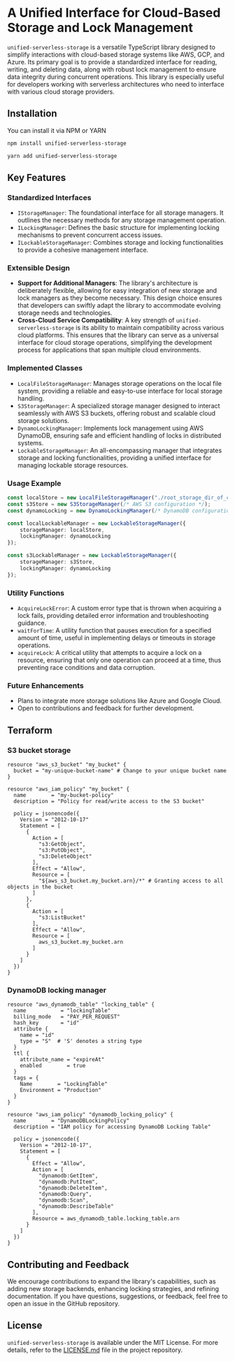 # A Unified Interface for Cloud-Based Storage and Lock Management

`unified-serverless-storage` is a versatile TypeScript library designed to simplify interactions with cloud-based storage systems like AWS, GCP, and Azure. Its primary goal is to provide a standardized interface for reading, writing, and deleting data, along with robust lock management to ensure data integrity during concurrent operations. This library is especially useful for developers working with serverless architectures who need to interface with various cloud storage providers.

## Installation
You can install it via NPM or YARN
```bash
npm install unified-serverless-storage
```

```bash
yarn add unified-serverless-storage
```

## Key Features

### Standardized Interfaces
- `IStorageManager`: The foundational interface for all storage managers. It outlines the necessary methods for any storage management operation.
- `ILockingManager`: Defines the basic structure for implementing locking mechanisms to prevent concurrent access issues.
- `ILockableStorageManager`: Combines storage and locking functionalities to provide a cohesive management interface.

### Extensible Design
- **Support for Additional Managers**:
   The library's architecture is deliberately flexible, allowing for easy integration of new storage and lock managers as they become necessary. This design choice ensures that developers can swiftly adapt the library to accommodate evolving storage needs and technologies.
- **Cross-Cloud Service Compatibility**:
   A key strength of `unified-serverless-storage` is its ability to maintain compatibility across various cloud platforms. This ensures that the library can serve as a universal interface for cloud storage operations, simplifying the development process for applications that span multiple cloud environments.

### Implemented Classes
- `LocalFileStorageManager`: Manages storage operations on the local file system, providing a reliable and easy-to-use interface for local storage handling.
- `S3StorageManager`: A specialized storage manager designed to interact seamlessly with AWS S3 buckets, offering robust and scalable cloud storage solutions.
- `DynamoLockingManager`: Implements lock management using AWS DynamoDB, ensuring safe and efficient handling of locks in distributed systems.
- `LockableStorageManager`: An all-encompassing manager that integrates storage and locking functionalities, providing a unified interface for managing lockable storage resources.

### Usage Example
```typescript
const localStore = new LocalFileStorageManager("./root_storage_dir_of_choice");
const s3Store = new S3StorageManager(/* AWS S3 configuration */);
const dynamoLocking = new DynamoLockingManager(/* DynamoDB configuration */);

const localLockableManager = new LockableStorageManager({
    storageManager: localStore,
    lockingManager: dynamoLocking
});

const s3LockableManager = new LockableStorageManager({
    storageManager: s3Store,
    lockingManager: dynamoLocking
});
```

### Utility Functions
- `AcquireLockError`: A custom error type that is thrown when acquiring a lock fails, providing detailed error information and troubleshooting guidance.
- `waitForTime`: A utility function that pauses execution for a specified amount of time, useful in implementing delays or timeouts in storage operations.
- `acquireLock`: A critical utility that attempts to acquire a lock on a resource, ensuring that only one operation can proceed at a time, thus preventing race conditions and data corruption.

### Future Enhancements
- Plans to integrate more storage solutions like Azure and Google Cloud.
- Open to contributions and feedback for further development.

## Terraform

### S3 bucket storage
```hcl
resource "aws_s3_bucket" "my_bucket" {
  bucket = "my-unique-bucket-name" # Change to your unique bucket name
}

resource "aws_iam_policy" "my_bucket" {
  name        = "my-bucket-policy"
  description = "Policy for read/write access to the S3 bucket"

  policy = jsonencode({
    Version = "2012-10-17"
    Statement = [
      {
        Action = [
          "s3:GetObject",
          "s3:PutObject",
          "s3:DeleteObject"
        ],
        Effect = "Allow",
        Resource = [
          "${aws_s3_bucket.my_bucket.arn}/*" # Granting access to all objects in the bucket
        ]
      },
      {
        Action = [
          "s3:ListBucket"
        ],
        Effect = "Allow",
        Resource = [
          aws_s3_bucket.my_bucket.arn
        ]
      }
    ]
  })
}
```

### DynamoDB locking manager
```hcl
resource "aws_dynamodb_table" "locking_table" {
  name           = "lockingTable"
  billing_mode   = "PAY_PER_REQUEST"
  hash_key       = "id"
  attribute {
    name = "id"
    type = "S"  # 'S' denotes a string type
  }
  ttl {
    attribute_name = "expireAt"
    enabled        = true
  }
  tags = {
    Name        = "LockingTable"
    Environment = "Production"
  }
}

resource "aws_iam_policy" "dynamodb_locking_policy" {
  name        = "DynamoDBLockingPolicy"
  description = "IAM policy for accessing DynamoDB Locking Table"

  policy = jsonencode({
    Version = "2012-10-17",
    Statement = [
      {
        Effect = "Allow",
        Action = [
          "dynamodb:GetItem",
          "dynamodb:PutItem",
          "dynamodb:DeleteItem",
          "dynamodb:Query",
          "dynamodb:Scan",
          "dynamodb:DescribeTable"
        ],
        Resource = aws_dynamodb_table.locking_table.arn
      }
    ]
  })
}
```


## Contributing and Feedback
We encourage contributions to expand the library's capabilities, such as adding new storage backends, enhancing locking strategies, and refining documentation. If you have questions, suggestions, or feedback, feel free to open an issue in the GitHub repository.

## License
`unified-serverless-storage` is available under the MIT License. For more details, refer to the [LICENSE.md](/LICENSE.md) file in the project repository.
